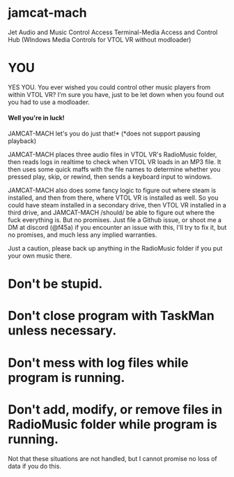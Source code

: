 # jamcat-mach
 Jet Audio and Music Control Access Terminal-Media Access and Control Hub (WIndows Media Controls for VTOL VR without modloader)


# YOU
YES YOU.
You ever wished you could control other music players from within VTOL VR? I'm sure you have, just to be let down when you found out you had to use a modloader.
#### Well you're in luck!
JAMCAT-MACH let's you do just that!*
(*does not support pausing playback)

JAMCAT-MACH places three audio files in VTOL VR's RadioMusic folder, then reads logs in realtime to check when VTOL VR loads in an MP3 file. 
It then uses some quick maffs with the file names to determine whether you pressed play, skip, or rewind, then sends a keyboard input to windows.

JAMCAT-MACH also does some fancy logic to figure out where steam is installed, and then from there, where VTOL VR is installed as well. So you could have steam installed in a secondary drive, then VTOL VR installed in a third drive, and JAMCAT-MACH /should/ be able to figure out where the fuck everything is. But no promises. Just file a Github issue, or shoot me a DM at discord (@f45a) if you encounter an issue with this, I'll try to fix it, but no promises, and much less any implied warranties. 

Just a caution, please back up anything in the RadioMusic folder if you put your own music there. 

# Don't be stupid.
# Don't close program with TaskMan unless necessary.
# Don't mess with log files while program is running.
# Don't add, modify, or remove files in RadioMusic folder while program is running.

Not that these situations are not handled, but I cannot promise no loss of data if you do this.
